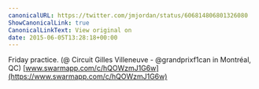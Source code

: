 ```yaml
---
canonicalURL: https://twitter.com/jmjordan/status/606814806801326080
ShowCanonicalLink: true
CanonicalLinkText: View original on
date: 2015-06-05T13:28:18+00:00
---
```

Friday practice. (@ Circuit Gilles Villeneuve - @grandprixf1can in Montréal, QC) [www.swarmapp.com/c/hQOWzmJ1G6w](https://www.swarmapp.com/c/hQOWzmJ1G6w)